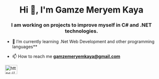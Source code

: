 <h1 align="center">Hi 👋, I'm Gamze Meryem Kaya</h1>
<h3 align="center">I am working on projects to improve myself in C# and .NET technologies.</h3>

- 🔭 I’m currently learning .Net Web Development and other programming languages**

- 📫 How to reach me **gamzemeryemkaya@gmail.com**

<a href="https://www.linkedin.com/in/gamze-meryem-kaya-079539237/" target="blank"><img align="center" src="https://raw.githubusercontent.com/rahuldkjain/github-profile-readme-generator/master/src/images/icons/Social/linked-in-alt.svg" alt="https://www.linkedin.com/in/gamze-meryem-kaya-079539237/" height="30" width="40" /></a>
</p>
